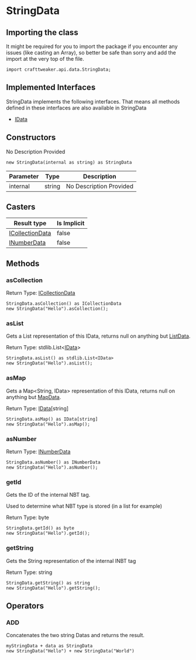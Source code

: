 # StringData



## Importing the class

It might be required for you to import the package if you encounter any issues (like casting an Array), so better be safe than sorry and add the import at the very top of the file.
```zenscript
import crafttweaker.api.data.StringData;
```


## Implemented Interfaces
StringData implements the following interfaces. That means all methods defined in these interfaces are also available in StringData

- [IData](/vanilla/api/data/IData)

## Constructors

No Description Provided
```zenscript
new StringData(internal as string) as StringData
```

| Parameter | Type | Description |
|-----------|------|-------------|
| internal | string | No Description Provided |



## Casters

| Result type | Is Implicit |
|-------------|-------------|
| [ICollectionData](/vanilla/api/data/ICollectionData) | false |
| [INumberData](/vanilla/api/data/INumberData) | false |

## Methods

### asCollection

Return Type: [ICollectionData](/vanilla/api/data/ICollectionData)

```zenscript
StringData.asCollection() as ICollectionData
new StringData("Hello").asCollection();
```

### asList

Gets a List<IData> representation of this IData, returns null on anything but [ListData](/vanilla/api/data/ListData).

Return Type: stdlib.List&lt;[IData](/vanilla/api/data/IData)&gt;

```zenscript
StringData.asList() as stdlib.List<IData>
new StringData("Hello").asList();
```

### asMap

Gets a Map<String, IData> representation of this IData, returns null on anything but [MapData](/vanilla/api/data/MapData).

Return Type: [IData](/vanilla/api/data/IData)[string]

```zenscript
StringData.asMap() as IData[string]
new StringData("Hello").asMap();
```

### asNumber

Return Type: [INumberData](/vanilla/api/data/INumberData)

```zenscript
StringData.asNumber() as INumberData
new StringData("Hello").asNumber();
```

### getId

Gets the ID of the internal NBT tag.

 Used to determine what NBT type is stored (in a list for example)

Return Type: byte

```zenscript
StringData.getId() as byte
new StringData("Hello").getId();
```

### getString

Gets the String representation of the internal INBT tag

Return Type: string

```zenscript
StringData.getString() as string
new StringData("Hello").getString();
```


## Operators

### ADD

Concatenates the two string Datas and returns the result.

```zenscript
myStringData + data as StringData
new StringData("Hello") + new StringData("World")
```




